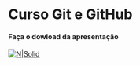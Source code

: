 # Curso Git e GitHub

#### Faça o dowload da apresentação
[![N|Solid](https://2.bp.blogspot.com/-2VJY32rh480/XFCo2GuySjI/AAAAAAAAluE/ku6CgTQKlvIrBPTnnQg3d3Ji2vtm4hIkQCLcBGAs/s1600/icon_pdf.gif)](https://github.com/RonierisonMaciel/curso/files/7707693/Git.GitHub.pdf)
